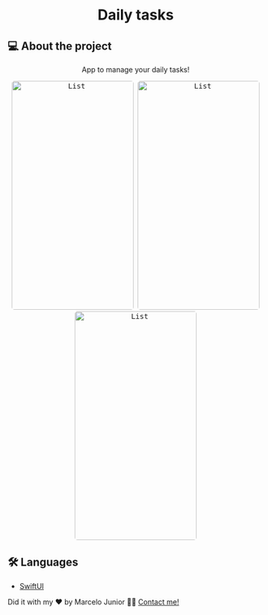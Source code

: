 <h1 align="center">
  Daily tasks
</h1>

## 💻 About the project
<p align="center">App to manage your daily tasks!</p>

<p align="center">
  <kbd>
    <img width="240" style="border-radius: 5px" height="450" src="https://i.imgur.com/UsfTC63.png" alt="List">
  </kbd>
   <kbd>
    <img width="240" style="border-radius: 5px" height="450" src="https://i.imgur.com/RCVXuCT.png" alt="List">
  </kbd>
  <kbd>
    <img width="240" style="border-radius: 5px" height="450" src="https://i.imgur.com/aDGC1Kb.png" alt="List">
  </kbd>
</p>

## 🛠 Languages 

- [SwiftUI][swift]

Did it with my ❤️ by Marcelo Junior 👋🏽 [Contact me!](https://www.linkedin.com/in/mgjunior/)

[swift]: https://developer.apple.com/xcode/swiftui/



